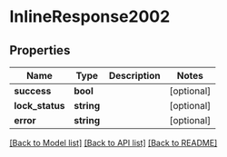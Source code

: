 # InlineResponse2002

## Properties
Name | Type | Description | Notes
------------ | ------------- | ------------- | -------------
**success** | **bool** |  | [optional] 
**lock_status** | **string** |  | [optional] 
**error** | **string** |  | [optional] 

[[Back to Model list]](../README.md#documentation-for-models) [[Back to API list]](../README.md#documentation-for-api-endpoints) [[Back to README]](../README.md)


